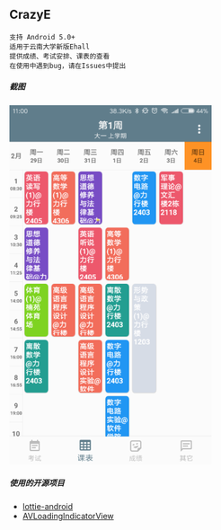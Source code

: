 ## CrazyE
    支持 Android 5.0+
    适用于云南大学新版Ehall
    提供成绩、考试安排、课表的查看
    在使用中遇到bug，请在Issues中提出

##### 截图
![screenshot1](screenshot/screenshot2.png)

##### 使用的开源项目
* [lottie-android](https://github.com/fullalien/lottie-android)  
* [AVLoadingIndicatorView](https://github.com/81813780/AVLoadingIndicatorView)
